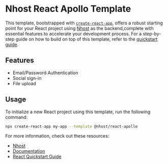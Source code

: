 # Nhost React Apollo Template

This template, bootstrapped with [`create-react-app`](https://create-react-app.dev), offers a robust starting point for your React project using [Nhost](https://nhost.io) as the backend,complete with essential features to accelerate your development process. For a step-by-step guide on how to build on top of this template, refer to the [quickstart guide](https://docs.nhost.io/guides/quickstarts/react).


## Features

- Email/Password Authentication
- Social sign-in
- File upload

##  Usage

To initialize a new React project using this template, run the following command:

```sh
npx create-react-app my-app --template @nhost/react-apollo
```

For more information, check out these resources:

- [Nhost](https://nhost.io)
- [Documentation](https://docs.nhost.io)
- [React Quickstart Guide](https://docs.nhost.io/getting-started/quickstart/react)